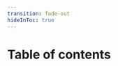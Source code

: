 ```yaml
---
transition: fade-out
hideInToc: true
---
```


# Table of contents

<Toc minDepth="1" maxDepth="3" columns="2"></Toc>
